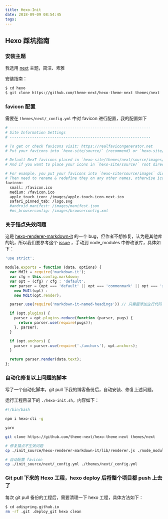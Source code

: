 ```yaml
---
title: Hexo-Init
date: 2018-09-09 08:54:45
tags:
---
```


## Hexo 踩坑指南

### 安装主题

我选用 [next](https://github.com/theme-next/hexo-theme-next) 主题，简洁、素雅

安装指南：

```bash
$ cd hexo
$ git clone https://github.com/theme-next/hexo-theme-next themes/next
```

### favicon 配置

需要在 `themes/next/_config.yml` 中对 favicon 进行配置，我的配置如下

```bash
# ---------------------------------------------------------------
# Site Information Settings
# ---------------------------------------------------------------

# To get or check favicons visit: https://realfavicongenerator.net
# Put your favicons into `hexo-site/source/` (recommend) or `hexo-site/themes/next/source/images/` directory.

# Default NexT favicons placed in `hexo-site/themes/next/source/images/` directory.
# And if you want to place your icons in `hexo-site/source/` root directory, you must remove `/images` prefix from pathes.

# For example, you put your favicons into `hexo-site/source/images` directory.
# Then need to rename & redefine they on any other names, otherwise icons from Next will rewrite your custom icons in Hexo.
favicon:
  small: /favicon.ico
  medium: /favicon.ico
  apple_touch_icon: /images/apple-touch-icon-next.ico
  safari_pinned_tab: /logo.svg
  #android_manifest: /images/manifest.json
  #ms_browserconfig: /images/browserconfig.xml
```

### 关于锚点失效问题

这是 [hexo-renderer-markdown-it](https://github.com/hexojs/hexo-renderer-markdown-it) 的一个 bug，但作者不想修复，认为是其他库的坑，所以我们要参考这个 [issue](https://github.com/hexojs/hexo-renderer-markdown-it/issues/40) ，手动到 node_modules 中修改该库，具体如下：

```js
'use strict';

module.exports = function (data, options) {
  var MdIt = require('markdown-it');
  var cfg = this.config.markdown;
  var opt = (cfg) ? cfg : 'default';
  var parser = (opt === 'default' || opt === 'commonmark' || opt === 'zero') ?
    new MdIt(opt) :
    new MdIt(opt.render);

  parser.use(require('markdown-it-named-headings')) // 只需要添加这行代码

  if (opt.plugins) {
    parser = opt.plugins.reduce(function (parser, pugs) {
      return parser.use(require(pugs));
    }, parser);
  }

  if (opt.anchors) {
    parser = parser.use(require('./anchors'), opt.anchors);
  }

  return parser.render(data.text);
};
```

### 自动化修复以上问题的脚本

写了一个自动化脚本，git pull 下我的博客备份后，自动安装、修复上述问题。

运行工程目录下的 `./hexo-init.sh`，内容如下：

```bash
#!/bin/bash

npm i hexo-cli -g

yarn

git clone https://github.com/theme-next/hexo-theme-next themes/next

# 修复锚点不生效问题
cp ./init_source/hexo-renderer-markdown-it/lib/renderer.js ./node_modules/hexo-renderer-markdown-it/lib/renderer.js

# 自动配置 favicon
cp ./init_source/next/_config.yml ./themes/next/_config.yml
```

### Git pull 下来的 Hexo 工程，hexo deploy 后将整个项目都 push 上去了

每次 git pull 备份的工程后，需要清理一下 hexo 工程，具体方法如下：

```bash
$ cd adispring.github.io
rm -rf .git .deploy_git hexo clean
```

